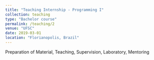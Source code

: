 ```yaml
---
title: "Teaching Internship - Programming I"
collection: teaching
type: "Bachelor course"
permalink: /teaching/2
venue: "UFSC"
date: 2019-03-01
location: "Florianopolis, Brazil"
---
```


Preparation of Material, Teaching, Supervision, Laboratory, Mentoring